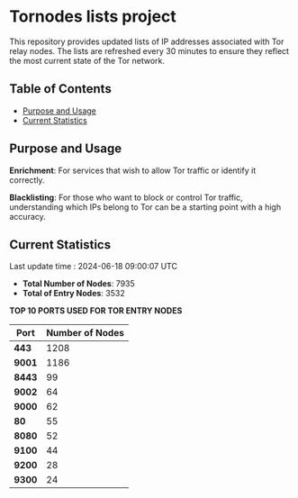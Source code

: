 # Tornodes lists project

This repository provides updated lists of IP addresses associated with Tor relay nodes. The lists are refreshed every 30 minutes to ensure they reflect the most current state of the Tor network.

## Table of Contents

- [Purpose and Usage](#purpose-and-usage)
- [Current Statistics](#current-statistics)


## Purpose and Usage

**Enrichment**: For services that wish to allow Tor traffic or identify it correctly.

**Blacklisting**: For those who want to block or control Tor traffic, understanding which IPs belong to Tor can be a starting point with a high accuracy.

## Current Statistics

Last update time : 2024-06-18 09:00:07 UTC

- **Total Number of Nodes**: 7935
- **Total of Entry Nodes**: 3532

**TOP 10 PORTS USED FOR TOR ENTRY NODES**

| **Port** | **Number of Nodes** |
|------|-----------------|
| **443**   | 1208  |
| **9001**   | 1186  |
| **8443**   | 99  |
| **9002**   | 64  |
| **9000**   | 62  |
| **80**   | 55  |
| **8080**   | 52  |
| **9100**   | 44  |
| **9200**   | 28  |
| **9300**   | 24  |


